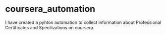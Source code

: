 # coursera_automation
I have created a pyhton automation to collect information about Professional Certificates and Specilizations on coursera.
